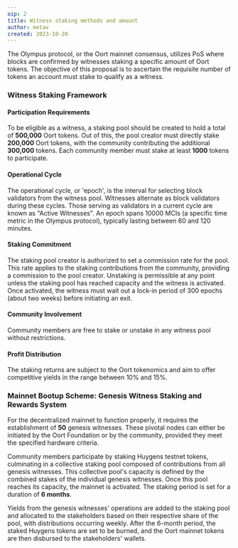 ```yaml
---
oip: 2
title: Witness staking methods and amount
author: metav
created: 2023-10-20
---
```


The Olympus protocol, or the Oort mainnet consensus, utilizes PoS where blocks are confirmed by witnesses staking a specific amount of Oort tokens. The objective of this proposal is to ascertain the requisite number of tokens an account must stake to qualify as a witness.

### Witness Staking Framework

#### Participation Requirements

To be eligible as a witness, a staking pool should be created to hold a total of **500,000** Oort tokens. Out of this, the pool creator must directly stake **200,000** Oort tokens, with the community contributing the additional **300,000** tokens. Each community member must stake at least **1000** tokens to participate.

#### Operational Cycle

The operational cycle, or 'epoch', is the interval for selecting block validators from the witness pool. Witnesses alternate as block validators during these cycles. Those serving as validators in a current cycle are known as "Active Witnesses". An epoch spans 10000 MCIs (a specific time metric in the Olympus protocol), typically lasting between 60 and 120 minutes.

#### Staking Commitment
The staking pool creator is authorized to set a commission rate for the pool. This rate applies to the staking contributions from the community, providing a commission to the pool creator. Unstaking is permissible at any point unless the staking pool has reached capacity and the witness is activated. Once activated, the witness must wait out a lock-in period of 300 epochs (about two weeks) before initiating an exit.

#### Community Involvement
Community members are free to stake or unstake in any witness pool without restrictions.

#### Profit Distribution
The staking returns are subject to the Oort tokenomics and aim to offer competitive yields in the range between 10% and 15%.

### Mainnet Bootup Scheme: Genesis Witness Staking and Rewards System
For the decentralized mainnet to function properly, it requires the establishment of **50** genesis witnesses. These pivotal nodes can either be initiated by the Oort Foundation or by the community, provided they meet the specified hardware criteria.

Community members participate by staking Huygens testnet tokens, culminating in a collective staking pool composed of contributions from all genesis witnesses. This collective pool's capacity is defined by the combined stakes of the individual genesis witnesses. Once this pool reaches its capacity, the mainnet is activated. The staking period is set for a duration of **6 months**.

Yields from the genesis witnesses' operations are added to the staking pool and allocated to the stakeholders based on their respective share of the pool, with distributions occurring weekly. After the 6-month period, the staked Huygens tokens are set to be burned, and the Oort mainnet tokens are then disbursed to the stakeholders' wallets.
